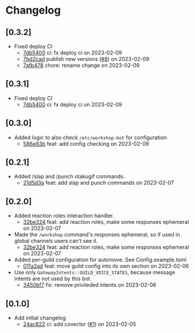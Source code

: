 # Changelog

## \[0.3.2]

- Fixed deploy CI
  - [7db5400](https://github.com/SSPS-KB/workshop-bot/commit/7db54002bbd50dedbe7c8cc5b14021dc6f30b2b3) ci: fx deploy ci on 2023-02-09
  - [7bd2cad](https://github.com/SSPS-KB/workshop-bot/commit/7bd2cadaab1e3c62cdbf21ece767bf8e0e52d940) publish new versions ([#8](https://github.com/SSPS-KB/workshop-bot/pull/8)) on 2023-02-09
  - [7afb478](https://github.com/SSPS-KB/workshop-bot/commit/7afb4787249fbba9e731a9db9005b9d009fb517c) chore: rename change on 2023-02-09

## \[0.3.1]

- Fixed deploy CI
  - [7db5400](https://github.com/SSPS-KB/workshop-bot/commit/7db54002bbd50dedbe7c8cc5b14021dc6f30b2b3) ci: fx deploy ci on 2023-02-09

## \[0.3.0]

- Added logic to also check `/etc/workshop-bot` for configuration
  - [586e83b](https://github.com/SSPS-KB/workshop-bot/commit/586e83b87dbbff34da5b90852ab32935dd47e527) feat: add config checking on 2023-02-09

## \[0.2.1]

- Added /slap and /punch otakugif commands.
  - [21d5d3a](https://github.com/SSPS-KB/workshop-bot/commit/21d5d3abf76ed0730f2671f529c02d1bc0faa581) feat: add slap and punch commands on 2023-02-07

## \[0.2.0]

- Added reaction roles interaction handler.
  - [32be324](https://github.com/SSPS-KB/workshop-bot/commit/32be324861f6380497eea0cae3371084f5ab55f8) feat: add reaction roles, make some responses ephemeral on 2023-02-07
- Made the `/workshop` command's responses ephemeral, so if used in global channels users can't see it.
  - [32be324](https://github.com/SSPS-KB/workshop-bot/commit/32be324861f6380497eea0cae3371084f5ab55f8) feat: add reaction roles, make some responses ephemeral on 2023-02-07
- Added per-guild configuration for automove. See Config.example.toml
  - [011a2ad](https://github.com/SSPS-KB/workshop-bot/commit/011a2ade3ca5b4547dda995fe0b0befe82c3568a) feat: move guild config into its own section on 2023-02-06
- Use only `GatewayIntents::GUILD_VOICE_STATES`, because message intents are not used by this bot.
  - [3450bf7](https://github.com/SSPS-KB/workshop-bot/commit/3450bf71b51d96018f1419b119cad1f6a0e322b6) fix: remove privileded intents on 2023-02-06

## \[0.1.0]

- Add initial changelog
  - [24ac822](https://github.com/SSPS-KB/workshop-bot/commit/24ac82277f37d9e77cedfb5efe95b4444913d000) ci: add covector ([#1](https://github.com/SSPS-KB/workshop-bot/pull/1)) on 2023-02-05
